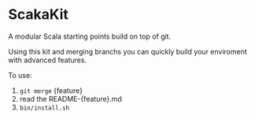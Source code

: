 # ScakaKit

A modular Scala starting points build on top of git. 

Using this kit and merging branchs you can quickly build your enviroment with advanced features.

To use:

1. `git merge` {feature}
1. read the README-{feature}.md
1. `bin/install.sh`


